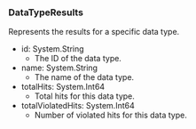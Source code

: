 ### DataTypeResults
Represents the results for a specific data type.

- id: System.String
  - The ID of the data type.
- name: System.String
  - The name of the data type.
- totalHits: System.Int64
  - Total hits for this data type.
- totalViolatedHits: System.Int64
  - Number of violated hits for this data type.
